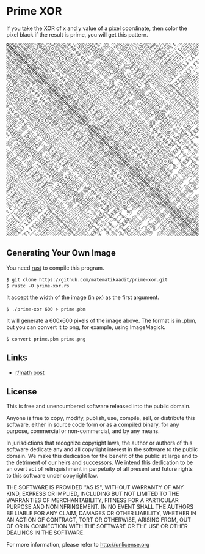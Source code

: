 # Prime XOR

If you take the XOR of x and y value of a pixel coordinate, then color
the pixel black if the result is prime, you will get this pattern.

![Prime XOR Images](./prime.png)

## Generating Your Own Image

You need [rust][rustup] to compile this program.

```console
$ git clone https://github.com/matematikaadit/prime-xor.git
$ rustc -O prime-xor.rs
```

It accept the width of the image (in px) as the first argument.

```
$ ./prime-xor 600 > prime.pbm
```

It will generate a 600x600 pixels of the image above. The format is in .pbm, but
you can convert it to png, for example, using ImageMagick.

```
$ convert prime.pbm prime.png
```


## Links

- [r/math post][reddit]

## License

This is free and unencumbered software released into the public domain.

Anyone is free to copy, modify, publish, use, compile, sell, or
distribute this software, either in source code form or as a compiled
binary, for any purpose, commercial or non-commercial, and by any
means.

In jurisdictions that recognize copyright laws, the author or authors
of this software dedicate any and all copyright interest in the
software to the public domain. We make this dedication for the benefit
of the public at large and to the detriment of our heirs and
successors. We intend this dedication to be an overt act of
relinquishment in perpetuity of all present and future rights to this
software under copyright law.

THE SOFTWARE IS PROVIDED "AS IS", WITHOUT WARRANTY OF ANY KIND,
EXPRESS OR IMPLIED, INCLUDING BUT NOT LIMITED TO THE WARRANTIES OF
MERCHANTABILITY, FITNESS FOR A PARTICULAR PURPOSE AND NONINFRINGEMENT.
IN NO EVENT SHALL THE AUTHORS BE LIABLE FOR ANY CLAIM, DAMAGES OR
OTHER LIABILITY, WHETHER IN AN ACTION OF CONTRACT, TORT OR OTHERWISE,
ARISING FROM, OUT OF OR IN CONNECTION WITH THE SOFTWARE OR THE USE OR
OTHER DEALINGS IN THE SOFTWARE.

For more information, please refer to <http://unlicense.org>


[rustup]: https://rustup.rs/
[reddit]: https://redd.it/91c35w
